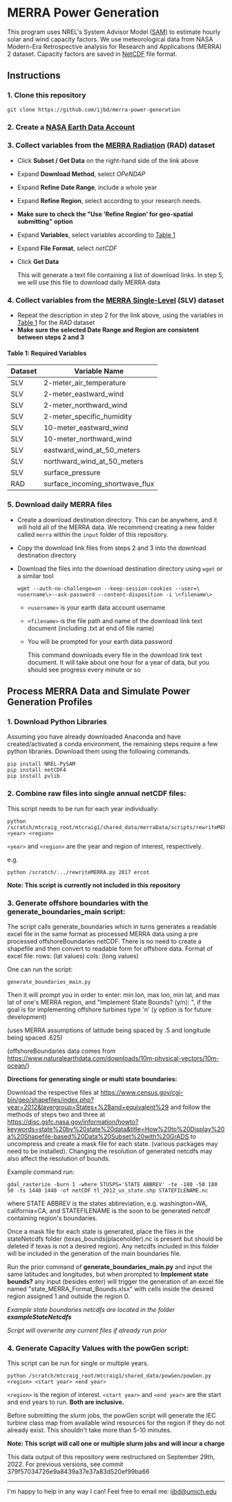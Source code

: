 MERRA Power Generation
=====

This program uses NREL's System Advisor Model ([SAM](https://sam.nrel.gov/software-development-kit-sdk/pysam.html)) to estimate hourly solar and wind capacity factors. We use meteorological data from NASA Modern-Era Retrospective analysis for Research and Applications (MERRA) 2 dataset. Capacity factors are saved in [NetCDF](https://www.unidata.ucar.edu/software/netcdf/) file format. 


## Instructions

### 1. Clone this repository

    git clone https://github.com/ijbd/merra-power-generation

### 2. Create a [NASA Earth Data Account](https://urs.earthdata.nasa.gov/users/new)

### 3. Collect variables from the [MERRA Radiation](https://disc.gsfc.nasa.gov/datasets/M2T1NXRAD_5.12.4/summary?keywords=%22MERRA-2%22) (RAD) dataset

- Click **Subset / Get Data** on the right-hand side of the link above
- Expand **Download Method**, select *OPeNDAP*
- Expand **Refine Date Range**, include a whole year
- Expand **Refine Region**, select according to your research needs. 
- **Make sure to check the "Use ‘Refine Region’ for geo-spatial submitting" option**
- Expand **Variables**, select variables according to [Table 1](#table-1-required-variables) 
- Expand **File Format**, select *netCDF*
- Click **Get Data**
  
    This will generate a text file containing a list of download links. In step 5, we will use this file to download daily MERRA data

### 4. Collect variables from the [MERRA Single-Level](https://disc.gsfc.nasa.gov/datasets/M2T1NXSLV_5.12.4/summary?keywords=%22MERRA-2%22) (SLV) dataset

- Repeat the description in step 2 for the link above, using the variables in [Table 1](#table-1-required-variables) for the *RAD* dataset
- **Make sure the selected Date Range and Region are consistent between steps 2 and 3**

#### **Table 1:** Required Variables

| Dataset    | Variable Name |
| ----------- | ----------- |
| SLV | 2-meter_air_temperature |
| SLV | 2-meter_eastward_wind |
| SLV | 2-meter_northward_wind |
| SLV | 2-meter_specific_humidity |
| SLV | 10-meter_eastward_wind |
| SLV | 10-meter_northward_wind |
| SLV | eastward_wind_at_50_meters |
| SLV | northward_wind_at_50_meters |
| SLV | surface_pressure |
| RAD | surface_incoming_shortwave_flux |

### 5. Download daily MERRA files

- Create a download destination directory. This can be anywhere, and it will hold all of the MERRA data. We recommend creating a new folder called `merra` within the `input` folder of this repository.
- Copy the download link files from steps 2 and 3 into the download destination directory
- Download the files into the download destination directory using `wget` or a similar tool

      wget --auth-no-challenge=on --keep-session-cookies --user=\<username\>--ask-password --content-disposition -i \<filename\>

  - `<username>` is your earth data account username
  - `<filename>` is the file path and name of the download link text document (including .txt at end of file name)
  - You will be prompted for your earth data password
  
    This command downloads every file in the download link text document. It will take about one hour for a year of data, but you should see progress every minute or so

## Process MERRA Data and Simulate Power Generation Profiles

### 1. Download Python Libraries

Assuming you have already downloaded Anaconda and have created/activated a conda environment, the remaining steps require a few python libraries. Download them using the following commands.

    pip install NREL-PySAM
    pip install netCDF4
    pip install pvlib

### 2. Combine raw files into single annual netCDF files:

This script needs to be run for each year individually:

    python /scratch/mtcraig_root/mtcraig1/shared_data/merraData/scripts/rewriteMERRA.py <year> <region>

`<year>` and `<region>` are the year and region of interest, respectively.

e.g.

    python /scratch/.../rewriteMERRA.py 2017 ercot

**Note: This script is currently not included in this repository**

### 3. Generate offshore boundaries with the **generate_boundaries_main** script:

The script calls generate_boundaries which in turns generates a readable excel file in the same format as processed MERRA data using a pre processed offshoreBoundaries netCDF. There is no need to create a shapefile and then convert to readable form for offshore data. Format of excel file: rows: (lat values) cols: (long values)

One can run the script:

    generate_boundaries_main.py

Then it will prompt you in order to enter: min lon, max lon, min lat, and max lat of one's MERRA region, and "Implement State Bounds? (y/n): ", if the goal is for implementing offshore turbines type 'n' (y option is for future development)

(uses MERRA assumptions of latitude being spaced by .5 and longitude being spaced .625)

(offshoreBoundaries data comes from https://www.naturalearthdata.com/downloads/10m-physical-vectors/10m-ocean/)




**Directions for generating single or multi state boundaries:**

Download the respective files at https://www.census.gov/cgi-bin/geo/shapefiles/index.php?year=2012&layergroup=States+%28and+equivalent%29 and follow the methods of steps two and three at https://disc.gsfc.nasa.gov/information/howto?keywords=state%20by%20state%20data&title=How%20to%20Display%20a%20Shapefile-based%20Data%20Subset%20with%20GrADS to uncompress and create a mask file for each state. (various packages may need to be installed). Changing the resolution of generated netcdfs may also affect the resolution of bounds.

Example command run:

    gdal_rasterize -burn 1 -where STUSPS='STATE ABBREV' -te -180 -50 180 50 -ts 1440 1440 -of netCDF tl_2012_us_state.shp STATEFILENAME.nc

where STATE ABBREV is the states abbreviation, e.g. washington=WA, california=CA, and STATEFILENAME is the soon to be generated netcdf containing region's boundaries.

Once a mask file for each state is generated, place the files in the stateNetcdfs folder (texas_bounds(placeholder).nc is present but should be deleted if texas is not a desired region). Any netcdfs included in this folder will be included in the generation of the main boundaries file.

Run the prior command of **generate_boundaries_main.py** and input the same latitudes and longitudes, but when prompted to **Implement state bounds?** any input (besides enter) will trigger the generation of an excel file named "state_MERRA_Format_Bounds.xlsx" with cells inside the desired region assigned 1 and outside the region 0.


*Example state boundaries netcdfs are located in the folder **exampleStateNetcdfs***

*Script will overwrite any current files if already run prior*
### 4. Generate Capacity Values with the **powGen** script:

This script can be run for single or multiple years.
 
    python /scratch/mtcraig_root/mtcraig1/shared_data/powGen/powGen.py <region> <start year> <end year>

`<region>` is the region of interest. `<start year>` and `<end year>` are the start and end years to run. **Both are inclusive.**

Before submitting the slurm jobs, the powGen script will generate the IEC turbine class map from available wind resources for the region if they do not already exist. This shouldn't take more than 5-10 minutes.

**Note: This script will call one or multiple slurm jobs and will incur a charge**

This data output of this repository were restructured on September 29th, 2022. For previous versions, see commit 379f57034726e9a8439a37e37a83d520ef99ba66

_______
I'm happy to help in any way I can! Feel free to email me: ijbd@umich.edu

 

